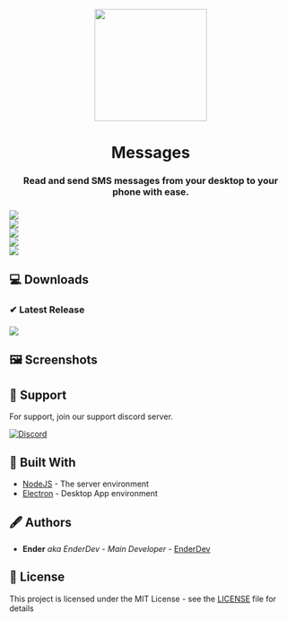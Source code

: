 <p align="center">
  <img src="https://i.imgur.com/S5SqQuA.png" style="display: block;margin-left: auto;margin-right: auto;" data-canonical-src="https://bot.ender.site/img/dot.png" width="200" height="200" align="center"/>
</p>

<h1 align="center">Messages</h1>
<h3 align="center">Read and send SMS messages from your desktop to your phone with ease.</h3>
<h3 align="center">
  <img src="https://img.shields.io/github/downloads/EnderAndFireDev/messages-desktop/total.svg" style="display: block;margin-left: auto;margin-right: auto;" align="center"/>     <img src="https://img.shields.io/discord/525056817399726102.svg" style="display: block;margin-left: auto;margin-right: auto;" align="center"/>
     <img src="https://img.shields.io/github/issues-raw/EnderAndFireDev/messages-desktop.svg" style="display: block;margin-left: auto;margin-right: auto;" align="center"/>    <img src="https://img.shields.io/github/issues-closed-raw/EnderAndFireDev/messages-desktop.svg" style="display: block;margin-left: auto;margin-right: auto;" align="center"/>    <img src="https://img.shields.io/github/license/EnderAndFireDev/messages-desktop.svg" style="display: block;margin-left: auto;margin-right: auto;" align="center"/></h3>

## 💻 Downloads

   ### ✔ Latest Release
   #### [![](https://img.shields.io/github/release/EnderAndFireDev/messages-desktop.svg?style=flat-square)](https://github.com/EnderAndFireDev/messages-desktop/releases/latest)

## 🖼 Screenshots

## 🤝 Support

For support, join our support discord server.

[![Discord](https://discordapp.com/api/guilds/525056817399726102/widget.png?style=banner2)](https://discord.gg/wAh7thM)

## 🧱 Built With

* [NodeJS](https://nodejs.org/en/) - The server environment
* [Electron](https://electronjs.org/) - Desktop App environment

## 🖋 Authors

* **Ender** *aka EnderDev* - *Main Developer* - [EnderDev](https://github.com/EnderDev)

## 🤵 License

This project is licensed under the MIT License - see the [LICENSE](LICENSE) file for details

